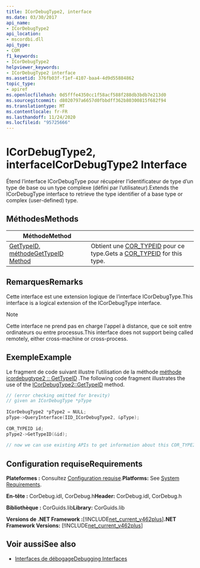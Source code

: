```yaml
---
title: ICorDebugType2, interface
ms.date: 03/30/2017
api_name:
- ICorDebugType2
api_location:
- mscordbi.dll
api_type:
- COM
f1_keywords:
- ICorDebugType2
helpviewer_keywords:
- ICorDebugType2 interface
ms.assetid: 376fb03f-f1ef-4107-baa4-4d9d55884862
topic_type:
- apiref
ms.openlocfilehash: 0d5fffe4350cc1f58acf588f288db3bdb7e213d0
ms.sourcegitcommit: d8020797a6657d0fbbdff362b80300815f682f94
ms.translationtype: MT
ms.contentlocale: fr-FR
ms.lasthandoff: 11/24/2020
ms.locfileid: "95725666"
---
```

# <a name="icordebugtype2-interface"></a><span data-ttu-id="22a6d-102">ICorDebugType2, interface</span><span class="sxs-lookup"><span data-stu-id="22a6d-102">ICorDebugType2 Interface</span></span>

<span data-ttu-id="22a6d-103">Étend l’interface ICorDebugType pour récupérer l’identificateur de type d’un type de base ou un type complexe (défini par l’utilisateur).</span><span class="sxs-lookup"><span data-stu-id="22a6d-103">Extends the ICorDebugType interface to retrieve the type identifier  of a base type or complex (user-defined) type.</span></span>  
  
## <a name="methods"></a><span data-ttu-id="22a6d-104">Méthodes</span><span class="sxs-lookup"><span data-stu-id="22a6d-104">Methods</span></span>  
  
|<span data-ttu-id="22a6d-105">Méthode</span><span class="sxs-lookup"><span data-stu-id="22a6d-105">Method</span></span>||  
|------------|-|  
|[<span data-ttu-id="22a6d-106">GetTypeID, méthode</span><span class="sxs-lookup"><span data-stu-id="22a6d-106">GetTypeID Method</span></span>](icordebugtype2-gettypeid-method.md)|<span data-ttu-id="22a6d-107">Obtient une [COR_TYPEID](cor-typeid-structure.md) pour ce type.</span><span class="sxs-lookup"><span data-stu-id="22a6d-107">Gets a [COR_TYPEID](cor-typeid-structure.md) for this type.</span></span>|  
  
## <a name="remarks"></a><span data-ttu-id="22a6d-108">Remarques</span><span class="sxs-lookup"><span data-stu-id="22a6d-108">Remarks</span></span>  

 <span data-ttu-id="22a6d-109">Cette interface est une extension logique de l’interface ICorDebugType.</span><span class="sxs-lookup"><span data-stu-id="22a6d-109">This interface is a logical extension of the ICorDebugType interface.</span></span>  
  
> [!NOTE]
> <span data-ttu-id="22a6d-110">Cette interface ne prend pas en charge l'appel à distance, que ce soit entre ordinateurs ou entre processus.</span><span class="sxs-lookup"><span data-stu-id="22a6d-110">This interface does not support being called remotely, either cross-machine or cross-process.</span></span>  
  
## <a name="example"></a><span data-ttu-id="22a6d-111">Exemple</span><span class="sxs-lookup"><span data-stu-id="22a6d-111">Example</span></span>  

 <span data-ttu-id="22a6d-112">Le fragment de code suivant illustre l’utilisation de la méthode [méthode icordebugtype2 :: GetTypeID](icordebugtype2-gettypeid-method.md) .</span><span class="sxs-lookup"><span data-stu-id="22a6d-112">The following code fragment illustrates the use of the [ICorDebugType2::GetTypeID](icordebugtype2-gettypeid-method.md) method.</span></span>  
  
```cpp  
// (error checking omitted for brevity)  
// given an ICorDebugType *pType  
  
ICorDebugType2 *pType2 = NULL;  
pType->QueryInterface(IID_ICorDebugType2, &pType);  
  
COR_TYPEID id;  
pType2->GetTypeID(&id);  
  
// now we can use existing APIs to get information about this COR_TYPEID  
```  
  
## <a name="requirements"></a><span data-ttu-id="22a6d-113">Configuration requise</span><span class="sxs-lookup"><span data-stu-id="22a6d-113">Requirements</span></span>  

 <span data-ttu-id="22a6d-114">**Plateformes :** Consultez [Configuration requise](../../get-started/system-requirements.md).</span><span class="sxs-lookup"><span data-stu-id="22a6d-114">**Platforms:** See [System Requirements](../../get-started/system-requirements.md).</span></span>  
  
 <span data-ttu-id="22a6d-115">**En-tête :** CorDebug.idl, CorDebug.h</span><span class="sxs-lookup"><span data-stu-id="22a6d-115">**Header:** CorDebug.idl, CorDebug.h</span></span>  
  
 <span data-ttu-id="22a6d-116">**Bibliothèque :** CorGuids.lib</span><span class="sxs-lookup"><span data-stu-id="22a6d-116">**Library:** CorGuids.lib</span></span>  
  
 <span data-ttu-id="22a6d-117">**Versions de .NET Framework :**[!INCLUDE[net_current_v462plus](../../../../includes/net-current-v462plus-md.md)]</span><span class="sxs-lookup"><span data-stu-id="22a6d-117">**.NET Framework Versions:** [!INCLUDE[net_current_v462plus](../../../../includes/net-current-v462plus-md.md)]</span></span>  
  
## <a name="see-also"></a><span data-ttu-id="22a6d-118">Voir aussi</span><span class="sxs-lookup"><span data-stu-id="22a6d-118">See also</span></span>

- [<span data-ttu-id="22a6d-119">Interfaces de débogage</span><span class="sxs-lookup"><span data-stu-id="22a6d-119">Debugging Interfaces</span></span>](debugging-interfaces.md)
